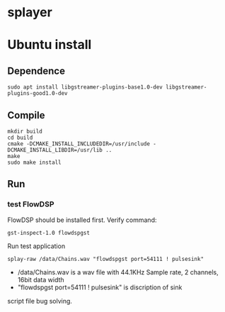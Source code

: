 # splayer

# Ubuntu install
## Dependence
```
sudo apt install libgstreamer-plugins-base1.0-dev libgstreamer-plugins-good1.0-dev
```
## Compile
```
mkdir build
cd build
cmake -DCMAKE_INSTALL_INCLUDEDIR=/usr/include -DCMAKE_INSTALL_LIBDIR=/usr/lib ..
make
sudo make install
```
## Run
### test FlowDSP
FlowDSP should be installed first. Verify command:
```
gst-inspect-1.0 flowdspgst
```
Run test application
```
splay-raw /data/Chains.wav "flowdspgst port=54111 ! pulsesink"
```
- /data/Chains.wav is a wav file with 44.1KHz Sample rate, 2 channels, 16bit data width
- "flowdspgst port=54111 ! pulsesink" is discription of sink


script file bug solving.
